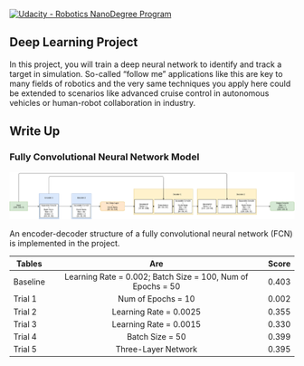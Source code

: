 [![Udacity - Robotics NanoDegree Program](https://s3-us-west-1.amazonaws.com/udacity-robotics/Extra+Images/RoboND_flag.png)](https://www.udacity.com/robotics)

## Deep Learning Project ##

In this project, you will train a deep neural network to identify and track a target in simulation. So-called “follow me” applications like this are key to many fields of robotics and the very same techniques you apply here could be extended to scenarios like advanced cruise control in autonomous vehicles or human-robot collaboration in industry.

## Write Up ##

### Fully Convolutional Neural Network Model

![Network Model](figures/network1.png)

An encoder-decoder structure of a fully convolutional neural network (FCN) is implemented in the project.


| Tables   |      Are                                                     |  Score |
|----------|:------------------------------------------------------------:|-------:|
| Baseline |  Learning Rate = 0.002; Batch Size = 100, Num of Epochs = 50 | 0.403  |
| Trial 1  |  Num of Epochs = 10       |   0.002  |
| Trial 2  |  Learning Rate = 0.0025   |   0.355  |
| Trial 3  |  Learning Rate = 0.0015   |   0.330  |
| Trial 4  |  Batch Size = 50          |   0.399  |
| Trial 5  |  Three-Layer Network      |   0.395  |
